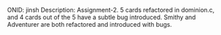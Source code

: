 ONID: jinsh
Description: Assignment-2. 5 cards refactored in dominion.c, and 4 cards out of the 5 have a subtle bug introduced. Smithy and Adventurer are both refactored and introduced with bugs.
